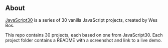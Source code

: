 ## About
[JavaScript30](https://javascript30.com) is a series of 30 vanilla JavaScript projects, created by Wes Bos. 

This repo contains 30 projects, each based on one from JavaScript30. Each project folder contains a README with a screenshot and link to a live demo.
